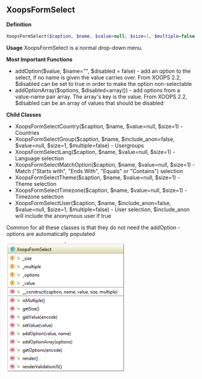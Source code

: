 ## XoopsFormSelect

**Definition**
```php
XoopsFormSelect($caption, $name, $value=null, $size=1, $multiple=false)
```

**Usage**
XoopsFormSelect is a normal drop-down menu.

**Most Important Functions**
*   addOption($value, $name="", $disabled = false) - add an option to the select, if no name is given the value carries over. From XOOPS 2.2, $disabled can be set to true in order to make the option non-selectable
*   addOptionArray($options, $disabled=array()) - add options from a value-name pair array. The array's key is the value. From XOOPS 2.2, $disabled can be an array of values that should be disabled

**Child Classes**
*   XoopsFormSelectCountry($caption, $name, $value=null, $size=1) - Countries
*   XoopsFormSelectGroup($caption, $name, $include_anon=false, $value=null, $size=1, $multiple=false) - Usergroups
*   XoopsFormSelectLang($caption, $name, $value=null, $size=1) - Language selection
*   XoopsFormSelectMatchOption($caption, $name, $value=null, $size=1) - Match ("Starts with", "Ends With", "Equals" or "Contains") selection
*   XoopsFormSelectTheme($caption, $name, $value=null, $size=1) - Theme selection
*   XoopsFormSelectTimezone($caption, $name, $value=null, $size=1) - Timezone selection
*   XoopsFormSelectUser($caption, $name, $include_anon=false, $value=null, $size=1, $multiple=false) - User selection, $include_anon will include the anonymous user if true

Common for all these classes is that they do not need the addOption - options are automatically populated


![](../../assets/uml/XoopsFormSelect.png)

